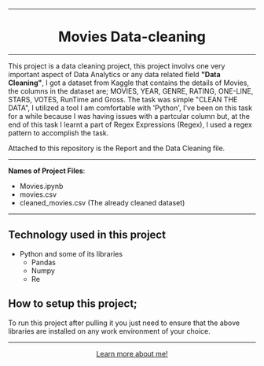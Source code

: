 <hr>
<div style='text-align: center;'>
<h1>Movies Data-cleaning</h1></div>
<hr>
This project is a data cleaning project, this project involvs one very important aspect of Data Analytics or any data related field <b>"Data Cleaning"</b>, I got a dataset from Kaggle that contains the details of Movies, the columns in the dataset are; MOVIES, YEAR, GENRE, RATING, ONE-LINE, STARS, VOTES, RunTime and Gross. The task was simple "CLEAN THE DATA", I utilized a tool I am comfortable with 'Python', I've been on this task for a while because I was having issues with a partcular column but, at the end of this task I learnt a part of Regex Expressions (Regex), I used a regex pattern to accomplish the task.

Attached to this repository is the Report and the Data Cleaning file.
<hr>
<b>Names of Project Files</b>:
<ul>
<li>Movies.ipynb
<li>movies.csv
<li>cleaned_movies.csv (The already cleaned dataset)
</ul>
<hr>

## Technology used in this project
<ul>
<li> Python and some of its libraries
<ul>
<li> Pandas
<li> Numpy
<li> Re
</ul>
</ul>

## How to setup this project;
To run this project after pulling it you just need to ensure that the above libraries are installed on any work environment of your choice.
<br><hr>
<div style="text-align: center;">
<a href="https://oluwaseun-ogundeko.netlify.app/">Learn more about me!</a>
</div>
